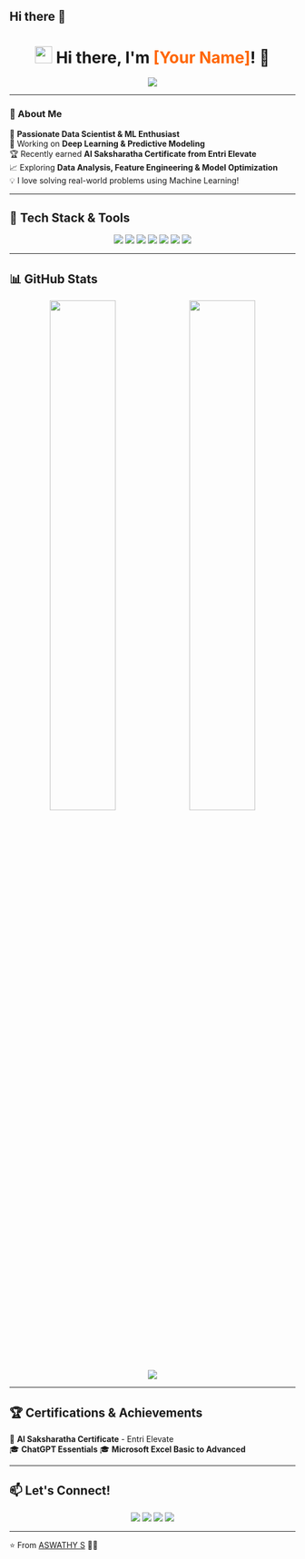 ## Hi there 👋

<h1 align="center"> 
  <img src="https://media.giphy.com/media/hvRJCLFzcasrR4ia7z/giphy.gif" width="30px"/> 
  Hi there, I'm <span style="color:#ff6600">[Your Name]</span>! 👋
</h1>

<p align="center">
  <img src="https://readme-typing-svg.herokuapp.com?font=Fira+Code&weight=700&pause=1000&color=ff6600&center=true&width=500&lines=Machine+Learning+Enthusiast;Data+Science+Explorer;AI+Lover+%7C+Pythonista+%7C+SQL+Expert;Always+Learning+New+Things!">
</p>

---

### 🚀 About Me  
🌟 **Passionate Data Scientist & ML Enthusiast**  
🔬 Working on **Deep Learning & Predictive Modeling**  
🏆 Recently earned **AI Saksharatha Certificate from Entri Elevate**  
📈 Exploring **Data Analysis, Feature Engineering & Model Optimization**  
💡 I love solving real-world problems using Machine Learning!  

---

## 🌈 Tech Stack & Tools  

<p align="center">
  <img src="https://img.shields.io/badge/Python-3776AB?style=for-the-badge&logo=python&logoColor=white" />
  <img src="https://img.shields.io/badge/Pandas-150458?style=for-the-badge&logo=pandas&logoColor=white" />
  <img src="https://img.shields.io/badge/Scikit%20Learn-F7931E?style=for-the-badge&logo=scikitlearn&logoColor=white" />
  <img src="https://img.shields.io/badge/TensorFlow-FF6F00?style=for-the-badge&logo=tensorflow&logoColor=white" />
  <img src="https://img.shields.io/badge/SQL-4479A1?style=for-the-badge&logo=mysql&logoColor=white" />
  <img src="https://img.shields.io/badge/Git-F05032?style=for-the-badge&logo=git&logoColor=white" />
  <img src="https://img.shields.io/badge/GitHub-181717?style=for-the-badge&logo=github&logoColor=white" />
</p>

---

## 📊 GitHub Stats  
<p align="center">
  <img width="48%" src="https://github-readme-stats.vercel.app/api?username=your-username&show_icons=true&theme=tokyonight" />
  <img width="48%" src="https://github-readme-streak-stats.herokuapp.com/?user=your-username&theme=tokyonight" />
</p>

<p align="center">
  <img src="https://github-readme-activity-graph.vercel.app/graph?username=your-username&theme=dracula&hide_border=true">
</p>

---

## 🏆 Certifications & Achievements  
🏅 **AI Saksharatha Certificate** - Entri Elevate  
🎓 **ChatGPT Essentials** 
🎓 **Microsoft Excel Basic to Advanced**

---

## 📫 Let's Connect!  

<p align="center">
  <a href="https://linkedin.com/in/your-profile"><img src="https://img.shields.io/badge/LinkedIn-0077B5?style=for-the-badge&logo=linkedin&logoColor=white"/></a>
  <a href="https://kaggle.com/your-profile"><img src="https://img.shields.io/badge/Kaggle-20BEFF?style=for-the-badge&logo=kaggle&logoColor=white"/></a>
  <a href="https://github.com/your-username"><img src="https://img.shields.io/badge/GitHub-181717?style=for-the-badge&logo=github&logoColor=white"/></a>
  <a href="https://your-portfolio.com"><img src="https://img.shields.io/badge/Portfolio-FF5722?style=for-the-badge&logo=google-chrome&logoColor=white"/></a>
</p>

---

⭐️ From [ASWATHY S](https://github.com/your-username) 🚀🔥
